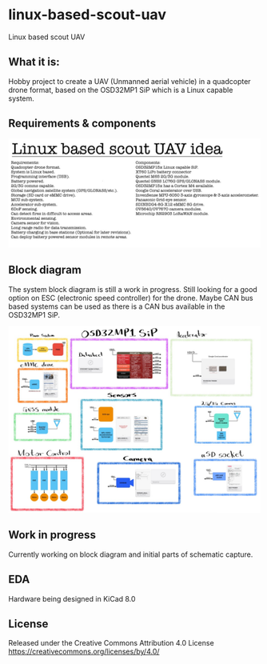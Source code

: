 # linux-based-scout-uav
 Linux based scout UAV

## What it is:
Hobby project to create a UAV (Unmanned aerial vehicle) in a quadcopter drone format, based on the OSD32MP1 SiP which is a Linux capable system. 

## Requirements & components
![](/doc/requirements_components_v0.6.jpg.jpeg)

## Block diagram

The system block diagram is still a work in progress.
Still looking for a good option on ESC (electronic speed controller) for the drone. Maybe CAN bus based systems can be used as there is a CAN bus available in the OSD32MP1 SiP. 

![](/doc/block_diagram_v0.6.jpg.jpeg)

## Work in progress

Currently working on block diagram and initial parts of schematic capture. 

## EDA

Hardware being designed in KiCad 8.0

## License

Released under the Creative Commons Attribution 4.0 License
https://creativecommons.org/licenses/by/4.0/
